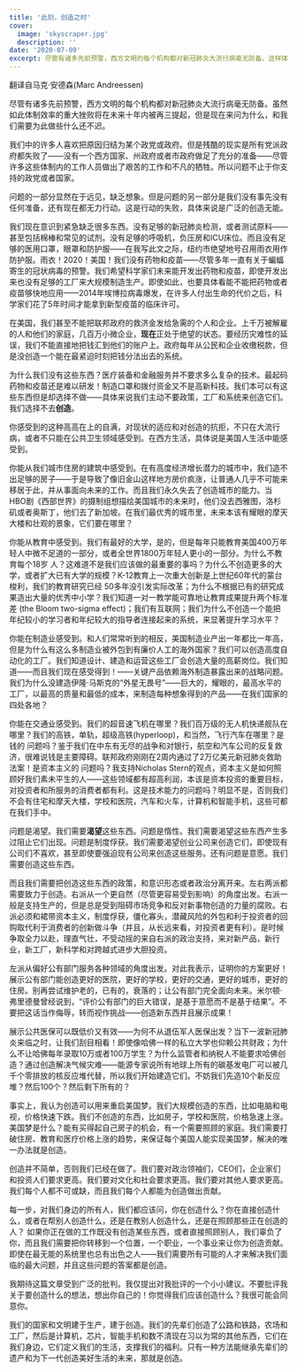 ```yaml
---
title: '此刻，创造之时'
cover:
  image: 'skyscraper.jpg'
  description: ''
date: '2020-07-09'
excerpt: 尽管有诸多先前预警，西方文明的每个机构都对新冠肺炎大流行病毫无防备。这样体制效率的重大挫败将在这个十年被常常提起，但是现在来问为什么，和我们需要为此做些什么还不迟。
---
```


翻译自马克·安德森(Marc Andreessen)

尽管有诸多先前预警，西方文明的每个机构都对新冠肺炎大流行病毫无防备。虽然如此体制效率的重大挫败将在未来十年内被再三提起，但是现在来问为什么，和我们需要为此做些什么还不迟。

我们中的许多人喜欢把原因归结为某个政党或政府。但是残酷的现实是所有党派政府都失败了——没有一个西方国家、州政府或者市政府做足了充分的准备——尽管许多这些体制内的工作人员做出了艰苦的工作和不凡的牺牲。所以问题不止于你支持的政党或者国家。

问题的一部分显然在于远见，缺乏想象。但是问题的另一部分是我们没有事先没有任何准备，还有现在都无力行动。这是行动的失败，具体来说是广泛的创造无能。

我们现在意识到紧急缺乏很多东西。没有足够的新冠肺炎检测，或者测试原料——甚至包括棉棒和常见的试剂。没有足够的呼吸机，负压房和ICU床位。而且没有足够的医用口罩，眼罩和防护服——在我写此文之际，纽约市绝望地号召用雨衣用作防护服。雨衣！2020！美国！我们没有药物和疫苗——尽管多年一直有关于蝙蝠寄生的冠状病毒的预警。我们希望科学家们未来能开发出药物和疫苗，即使开发出来也没有足够的工厂来大规模制造生产。即使如此，也要具体看能不能把药物或者疫苗够快地应用——2014年埃博拉病毒爆发，在许多人付出生命的代价之后，科学家们花了5年时间才能拿到新型疫苗的临床许可。

在美国，我们甚至不能把联邦政府的救济金发给急需的个人和企业。上千万被解雇的人和他们的家庭，几百万小微企业，**现在**正处于绝望的状态。要经历灾难性的延误，我们不能直接地把钱汇到他们的账户上。政府每年从公民和企业收缴税款，但是没创造一个能在最紧迫时刻把钱分法出去的系统。

为什么我们没有这些东西？医疗装备和金融服务并不要求多么复杂的技术。最起码药物和疫苗还是难以研发！制造口罩和拨付资金又不是高新科技。我们本可以有这些东西但是却选择不做——具体来说我们主动不要政策，工厂和系统来创造它们。我们选择不去**创造**。

你感受到的这种高高在上的自满，对现状的适应和对创造的抗拒，不只在大流行病，或者不只能在公共卫生领域感受到。在西方生活，具体说是美国人生活中能感受到。

你能从我们城市住房的建筑中感受到。在有高度经济增长潜力的城市中，我们造不出足够的房子——于是导致了像旧金山这样地方房价疯涨，让普通人几乎不可能来移居于此，并从事面向未来的工作。而且我们永久失去了创造城市的能力。当HBO剧《西部世界》的摄制组想描绘美国城市的未来时，他们没去西雅图，洛杉矶或者奥斯丁，他们去了新加坡。在我们最优秀的城市里，未来本该有耀眼的摩天大楼和壮观的景象，它们要在哪里？

你能从教育中感受到。我们有最好的大学，是的，但是每年只能教育美国400万年轻人中微不足道的一部分，或者全世界1800万年轻人更小的一部分。为什么不教育每个18岁
人？这难道不是我们应该做的最重要的事吗？为什么不创造更多的大学，或者扩大已有大学的规模？K-12教育上一次重大创新是上世纪60年代的蒙台梭利，我们的教育研究已经
50多年没引发实际改革；为什么不根据已有的研究成果造出大量的优秀中小学？我们知道一对一教学能可靠地让教育成果提升两个标准差
(the Bloom two-sigma effect)；我们有互联网；我们为什么不创造一个能把年纪较小的学习者和年纪较大的指导者连接起来的系统，来显著提升学习水平？

你能在制造业感受到。和人们常常听到的相反，美国制造业产出一年都比一年高，但是为什么有这么多制造业被外包到有廉价人工的海外国家？我们可以创造高度自动化的工厂。我们知道设计、建造和运营这些工厂会创造大量的高薪岗位。我们知道——而且我们现在感受得到！——关键产品依赖海外制造暴露出来的战略问题。我们为什么没建造伊隆·马斯克的“外星无畏号”——巨大的，耀眼的，最高水平的工厂，以最高的质量和最低的成本，来制造每种想象得到的产品——在我们国家的四处各地？

你能在交通业感受到。我们的超音速飞机在哪里？我们百万级的无人机快递舰队在哪里？我们的高铁，单轨，超级高铁(hyperloop)，和当然，飞行汽车在哪里？是钱的
问题吗？鉴于我们在中东有无尽的战争和对银行，航空和汽车公司的反复救济，很难说钱是主要障碍。联邦政府刚刚在2周内通过了2万亿美元新冠肺炎救助法案！是资本主义的
问题吗？我支持Nicholas Stern的观点，资本主义是如何照顾好我们素未平生的人——这些领域都有超高利润，本该是资本投资的重要目标，对投资者和所服务的消费者都有利。这是技术能力的问题吗？明显不是，否则我们不会有住宅和摩天大楼，学校和医院，汽车和火车，计算机和智能手机，这些可都在我们手中。

问题是渴望。我们需要**渴望**这些东西。问题是惰性。我们需要渴望这些东西产生多过阻止它们出现。问题是制度俘获。我们需要渴望创业公司来创造它们，即使现有公司们不喜欢，甚至即使要强迫现有公司来创造这些服务。还有问题是意愿。我们需要创造这些东西。

而且我们需要把创造这些东西的政策，和意识形态或者政治分离开来。左右两派都需要致力于创造。右派从一个更自然（尽管更容易受到影响）的角度出发。右派一般是支持生产的，但是总是受到阻碍市场竞争和反对新事物创造的力量的腐败。右派必须和裙带资本主义，制度俘获，僵化寡头，潜藏风险的外包和利于投资者的回购取代利于消费者的创新做斗争（并且，从长远来看，对投资者更有利）。是时候争取全力以赴，理直气壮，不受动摇的来自右派的政治支持，来对新产品，新行业，新工厂，新科学和对跨越式进步大胆投资。

左派从偏好公有部门服务各种领域的角度出发。对此我表示，证明你的方案更好！展示公有部门能创造更好的医院，更好的学校，更好的交通，更好的城市，更好的住房。别再尝试维护老的，已有的，衰落的；让公有部门完全面向未来。米尔顿·弗里德曼曾经说到，“评价公有部门的巨大错误，是基于意愿而不是基于结果”。不要把这话当作侮辱，转而视作挑战——创造新东西并且展示成果！

展示公共医保可以既低价又有效——为何不从退伍军人医保出发？当下一波新冠肺炎来临之时，让我们刮目相看！即使像哈佛一样的私立大学也仰赖公共财政；为什么不让哈佛每年录取10万或者100万学生？为什么监管者和纳税人不能要求哈佛创造？通过创造解决气候灾难——能源专家说所有地球上所有的碳基发电厂可以被几千个零排放的核反应堆代替，所以我们开始建造它们。不妨我们先造10个新反应堆？然后100个？然后剩下所有的？

事实上，我认为创造可以用来重启美国梦。我们大规模创造的东西，比如电脑和电视，价格快速下跌。我们不创造的东西，比如房子，学校和医院，价格急速上涨。美国梦是什么？能有买得起自己房子的机会，有一个需要照顾的家庭。我们需要打破住房、教育和医疗价格上涨的趋势，来保证每个美国人能实现美国梦，解决的唯一办法就是创造。

创造并不简单，否则我们已经在做了。我们要对政治领袖们，CEO们，企业家们和投资人们要求更高。我们要对文化和社会要求更高。我们要对其他人要求更高。我们每个人都不可或缺，而且我们每个人都能为创造做出贡献。

每一步，对我们身边的所有人，我们都应该问，你在创造什么？你在直接创造什么，或者在帮别人创造什么，还是在教别人创造什么，还是在照顾那些正在创造的人？ 如果你正在做的工作既没有创造某些东西，或者直接照顾别人，我们辜负了你，而且我们需要把你转移到一个位置，一个职业，一个事业来让你为创造贡献。即使在最无能的系统里也总有出色之人——我们需要所有可能的人才来解决我们面临的最大问题，并且这些问题的答案都是创造。

我期待这篇文章受到广泛的批判。我仅提出对我批评的一个小小建议。不要批评我关于要创造什么的想法，想出你自己的！你觉得我们应该创造什么？我很可能会同意你。

我们的国家和文明建于生产，建于创造。我们的先辈们创造了公路和铁路，农场和工厂，然后是计算机，芯片，智能手机和数不清现在习以为常的其他东西，它们在我们身边，它们定义我们的生活，支撑我们的福利。只有一种方法能继承先辈们的遗产和为下一代创造美好生活的未来，那就是创造。
